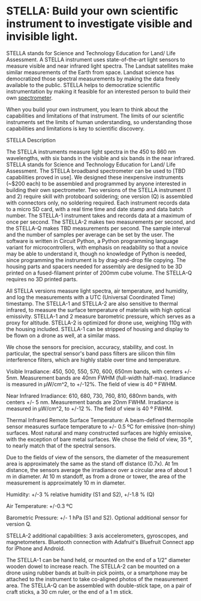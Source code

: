 <h1>STELLA: Build your own scientific instrument to investigate visible and invisible light.</h1>

STELLA stands for Science and Technology Education for Land/ Life Assessment. A STELLA instrument uses state-of-the-art light sensors to measure visible and near infrared light spectra. The Landsat satellites make similar measurements of the Earth from space. Landsat science has democratized those spectral measurements by making the data freely available to the public. STELLA helps to democratize scientific instrumentation by making it feasible for an interested person to build their own <a href="https://landsat.gsfc.nasa.gov/stella/">spectrometer</a>. 

When you build your own instrument, you learn to think about the capabilities and limitations of that instrument. The limits of our scientific instruments set the limits of human understanding, so understanding those capabilities and limitations is key to scientific discovery.


STELLA Description

The STELLA instruments measure light spectra in the 450 to 860 nm wavelengths, with six bands in the visible and six bands in the near infrared. STELLA stands for Science and Technology Education for Land/ Life Assessment. The STELLA broadband spectrometer can be used to [TBD capabilities proved in use]. We designed these inexpensive instruments (~$200 each) to be assembled and programmed by anyone interested in building their own spectrometer. Two versions of the STELLA instrument (1 and 2) require skill with protoboard soldering; one version (Q) is assembled with connectors only, no soldering required. Each instrument records data to a micro SD card, with a real time time and date stamp and data batch number. The STELLA-1 instrument takes and records data at a maximum of once per second. The STELLA-2 makes two measurements per second, and the STELLA-Q makes TBD measurements per second. The sample interval and the number of samples per average can be set by the user. The software is written in Circuit Python, a Python programming language variant for microcontrollers, with emphasis on readability so that a novice may be able to understand it, though no knowledge of Python is needed, since programming the instrument is by drag-and-drop file copying. The housing parts and spacers needed for assembly are designed to be 3D printed on a fused-filament printer of 200mm cube volume. The STELLA-Q requires no 3D printed parts.

All STELLA versions measure light spectra, air temperature, and humidity, and log the measurements with a UTC (Universal Coordinated Time) timestamp. The STELLA-1 and STELLA-2 are also sensitive to thermal infrared, to measure the surface temperature of materials with high optical emissivity. STELLA-1 and 2 measure barometric pressure, which serves as a proxy for altitude. STELLA-2 is optimized for drone use, weighing 110g with the housing included. STELLA-1 can be stripped of housing and display to be flown on a drone as well, at a similar mass.

We chose the sensors for precision, accuracy, stability, and cost. In particular, the spectral sensor's band pass filters are silicon thin film interference filters, which are highly stable over time and temperature.

Visible Irradiance: 450, 500, 550, 570, 600, 650nm bands, with centers +/- 5nm. Measurement bands are 40nm FWHM (full-width half-max). Irradiance is measured in µW/cm^2, to +/-12%. The field of view is 40 º FWHM.

Near Infrared Irradiance: 610, 680, 730, 760, 810, 680nm bands, with centers +/- 5 nm. Measurement bands are 20nm FWHM. Irradiance is measured in µW/cm^2, to +/-12 %. The field of view is 40 º FWHM.

Thermal Infrared Remote Surface Temperature: A beam-defined thermopile sensor measures surface temperature to +/- 0.5 ºC for emissive (non-shiny) surfaces. Most natural and many constructed surfaces are highly emissive, with the exception of bare metal surfaces. We chose the field of view, 35 º, to nearly match that of the spectral sensors.

Due to the fields of view of the sensors, the diameter of the measurement area is approximately the same as the stand off distance (0.7x). At 1m distance, the sensors average the irradiance over a circular area of about 1 m in diameter. At 10 m standoff, as from a drone or tower, the area of the measurement is approximately 10 m in diameter.

Humidity: +/-3 % relative humidity (S1 and S2), +/-1.8 % (Q)

Air Temperature: +/-0.3 ºC

Barometric Pressure: +/- 1 hPa (S1 and S2). Optional additional sensor for version Q.

STELLA-2 additional capabilities: 3 axis accelerometers, gyroscopes, and magnetometers. Bluetooth connection with Adafruit's Bluefruit Connect app for iPhone and Android.

The STELLA-1 can be hand held, or mounted on the end of a 1/2" diameter wooden dowel to increase reach. The STELLA-2 can be mounted on a drone using rubber bands at built-in pick points, or a smartphone may be attached to the instrument to take co-aligned photos of the measurement area.
The STELLA-Q can be assembled with double-stick tape, on a pair of craft sticks, a 30 cm ruler, or the end of a 1 m stick.
